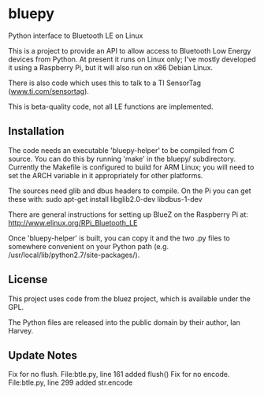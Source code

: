 bluepy
======

Python interface to Bluetooth LE on Linux

This is a project to provide an API to allow access to Bluetooth Low Energy devices
from Python. At present it runs on Linux only; I've mostly developed it using a
Raspberry Pi, but it will also run on x86 Debian Linux.

There is also code which uses this to talk to a TI SensorTag (www.ti.com/sensortag).

This is beta-quality code, not all LE functions are implemented.

Installation
------------

The code needs an executable 'bluepy-helper' to be compiled from C source. You can
do this by running 'make' in the bluepy/ subdirectory. Currently the Makefile is
configured to build for ARM Linux; you will need to set the ARCH variable in it 
appropriately for other platforms.

The sources need glib and dbus headers to compile. On the Pi you can get these with:
  sudo apt-get install libglib2.0-dev libdbus-1-dev

There are general instructions for setting up BlueZ on the Raspberry Pi at:
  http://www.elinux.org/RPi_Bluetooth_LE
  
Once 'bluepy-helper' is built, you can copy it and the two .py files to somewhere
convenient on your Python path (e.g. /usr/local/lib/python2.7/site-packages/).

License
-------

This project uses code from the bluez project, which is available under the GPL.

The Python files are released into the public domain by their author, Ian Harvey.

Update Notes
-------------

Fix for no flush. File:btle.py, line 161 added flush() 
Fix for no encode. File:btle.py, line 299 added str.encode




